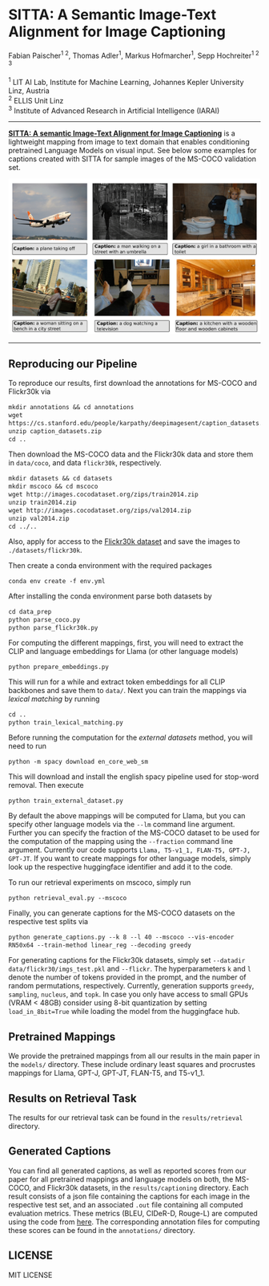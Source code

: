 # SITTA: A Semantic Image-Text Alignment for Image Captioning

Fabian Paischer<sup>1 2</sup>,
Thomas Adler<sup>1</sup>,
Markus Hofmarcher<sup>1</sup>,
Sepp Hochreiter<sup>1 2 3</sup>


<sup>1</sup> LIT AI Lab, Institute for Machine Learning, Johannes Kepler University Linz, Austria <br/>
<sup>2</sup> ELLIS Unit Linz  
<sup>3</sup> Institute of Advanced Research in Artificial Intelligence (IARAI)

---

**[SITTA: A semantic Image-Text Alignment for Image Captioning]()** is a lightweight mapping from image to text domain that enables conditioning pretrained Language Models on visual input.
See below some examples for captions created with SITTA for sample images of the MS-COCO validation set.

![Captions](samples/sample_captions.png)

---

## Reproducing our Pipeline

To reproduce our results, first download the annotations for MS-COCO and Flickr30k via

    mkdir annotations && cd annotations
    wget https://cs.stanford.edu/people/karpathy/deepimagesent/caption_datasets.zip
    unzip caption_datasets.zip
    cd ..

Then download the MS-COCO data and the Flickr30k data and store them in ```data/coco```, and data ```flickr30k```, respectively.

    mkdir datasets && cd datasets
    mkdir mscoco && cd mscoco
    wget http://images.cocodataset.org/zips/train2014.zip
    unzip train2014.zip
    wget http://images.cocodataset.org/zips/val2014.zip
    unzip val2014.zip
    cd ../..
    
Also, apply for access to the [Flickr30k dataset](https://shannon.cs.illinois.edu/DenotationGraph/) and save the images to ```./datasets/flickr30k```.

Then create a conda environment with the required packages 

    conda env create -f env.yml

After installing the conda environment parse both datasets by

    cd data_prep
    python parse_coco.py
    python parse_flickr30k.py

For computing the different mappings, first, you will need to extract the CLIP and language embeddings for Llama (or other language models) 

    python prepare_embeddings.py
    
This will run for a while and extract token embeddings for all CLIP backbones and save them to ```data/```.
Next you can train the mappings via *lexical matching* by running

    cd ..
    python train_lexical_matching.py
    
Before running the computation for the *external datasets* method, you will need to run

    python -m spacy download en_core_web_sm
   
This will download and install the english spacy pipeline used for stop-word removal.
Then execute

    python train_external_dataset.py
    
By default the above mappings will be computed for Llama, but you can specify other language models via the ```--lm``` command line argument.
Further you can specify the fraction of the MS-COCO dataset to be used for the computation of the mapping using the ```--fraction``` command line argument.
Currently our code supports ```Llama, T5-v1_1, FLAN-T5, GPT-J, GPT-JT```.
If you want to create mappings for other language models, simply look up the respective huggingface identifier and add it to the code.

To run our retrieval experiments on mscoco, simply run 

    python retrieval_eval.py --mscoco

Finally, you can generate captions for the MS-COCO datasets on the respective test splits via

    python generate_captions.py --k 8 --l 40 --mscoco --vis-encoder RN50x64 --train-method linear_reg --decoding greedy    

For generating captions for the Flickr30k datasets, simply set ```--datadir data/flickr30/imgs_test.pkl``` and ```--flickr```.
The hyperparameters ```k``` and ```l``` denote the number of tokens provided in the prompt, and the number of random permutations, respectively.
Currently, generation supports ```greedy```, ```sampling```, ```nucleus```, and ```topk```.
In case you only have access to small GPUs (VRAM < 48GB) consider using 8-bit quantization by setting ```load_in_8bit=True``` while loading the model from the huggingface hub.

## Pretrained Mappings

We provide the pretrained mappings from all our results in the main paper in the ```models/``` directory.
These include ordinary least squares and procrustes mappings for Llama, GPT-J, GPT-JT, FLAN-T5, and T5-v1_1.


## Results on Retrieval Task

The results for our retrieval task can be found in the ```results/retrieval``` directory.

## Generated Captions

You can find all generated captions, as well as reported scores from our paper for all pretrained mappings and language models on both, the MS-COCO, and Flickr30k datasets, in the ```results/captioning``` directory.
Each result consists of a json file containing the captions for each image in the respective test set, and an associated ```.out``` file containing all computed evaluation metrics.
These metrics (BLEU, CIDeR-D, Rouge-L) are computed using the code from [here](https://github.com/tylin/coco-caption).
The corresponding annotation files for computing these scores can be found in the ```annotations/``` directory.

## LICENSE
MIT LICENSE


